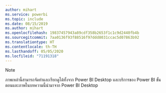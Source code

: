 ```yaml
---
author: mihart
ms.service: powerbi
ms.topic: include
ms.date: 08/15/2019
ms.author: mihart
ms.openlocfilehash: 19837457943a89cdf358b2653f1c1c9d2440fb4b
ms.sourcegitcommit: 7aa0136f93f88516f97ddd8031ccac5d07863b92
ms.translationtype: HT
ms.contentlocale: th-TH
ms.lasthandoff: 05/05/2020
ms.locfileid: "71191318"
---
```

>[!NOTE]
>ภาพเหล่านี้สามารถจัดทำและเรียกดูได้ทั้งจาก Power BI Desktop และบริการของ Power BI ขั้นตอนและภาพในบทความนี้นำมาจาก Power BI Desktop 
